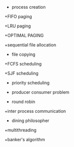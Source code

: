 + process creation

+FIFO paging

+LRU paging

+OPTIMAL PAGING

+sequential file allocation

+ file copying

+FCFS scheduling

+SJF scheduling

+ priority scheduling

+ producer consumer problem

+ round robin

+inter process communication

+ dining philosopher

+multithreading

+banker's algorithm
